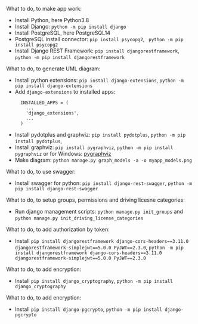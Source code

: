 What to do, to make app work:
* Install Python, here Python3.8
* Install Django: `python -m pip install django`
* Install PostgreSQL, here PostgreSQL14
* PostgreSQL install connector: `pip install psycopg2`, ` python -m pip install psycopg2`
* Install Django REST Framework: `pip install djangorestframework`, `python -m pip install djangorestframework`

What to do, to generate UML diagram:
* Install python extensions: `pip install django-extensions`, `python -m pip install django-extensions`
* Add `django-extensions` to installed apps:
  ``` 
    INSTALLED_APPS = (
      ...
      'django_extensions',
      ...
    ) 
  ```
* Install pydotplus and graphviz: `pip install pydotplus`, `python -m pip install pydotplus`,
* Install graphviz: `pip install pygraphviz`, `python -m pip install pygraphviz` or for Windows: [pygraphviz](https://pygraphviz.github.io/documentation/stable/install.html])
* Make diagram: `python manage.py graph_models -a -o myapp_models.png`

What to do, to use swagger:
* Install swagger for python: `pip install django-rest-swagger`, `python -m pip install django-rest-swagger`


What to do, to setup groups, permissions and driving licesne categories:
* Run django management scripts: `python manage.py init_groups` and `python manage.py init_driving_license_categories`


What to do, to add authorization by token: 
* Install `pip install djangorestframework django-cors-headers==3.11.0 djangorestframework-simplejwt==5.0.0 PyJWT==2.3.0`, 
  `python -m pip install djangorestframework django-cors-headers==3.11.0 djangorestframework-simplejwt==5.0.0 PyJWT==2.3.0`

What to do, to add encryption:
* Install `pip install django_cryptography`, `python -m pip install django_cryptography`

What to do, to add encryption:
* Install `pip install django-pgcrypto`, `python -m pip install django-pgcrypto`
